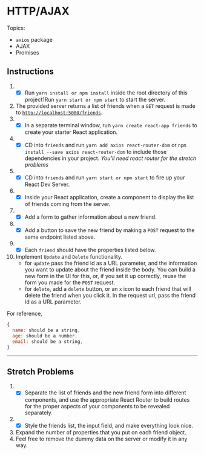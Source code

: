# HTTP/AJAX

Topics:

* `axios` package
* AJAX
* Promises

## Instructions

1.  * [x]  Run `yarn install or npm install` inside the root directory of this project1Run `yarn start or npm start` to start the server.
1.  The provided server returns a list of friends when a `GET` request is made to [`http://localhost:5000/friends`](http://localhost:5000/friends).
1.  * [x]  In a separate terminal window, run `yarn create react-app friends` to create your starter React application.
1.  * [x]  CD into `friends` and run `yarn add axios react-router-dom` or `npm install --save axios react-router-dom` to include those dependencies in your project. _You'll need react router for the stretch problems_
1.  * [x]  CD into `friends` and run `yarn start or npm start` to fire up your React Dev Server.
1.  * [x]  Inside your React application, create a component to display the list of friends coming from the server.
1.  * [x]  Add a form to gather information about a new friend.
1.  * [x]  Add a button to save the new friend by making a `POST` request to the same endpoint listed above.
1.  * [x]  Each `friend` should have the properties listed below.
1.  Implement `Update` and `Delete` functionality.
    * for `update` pass the friend id as a URL parameter, and the information you want to update about the friend inside the body. You can build a new form in the UI for this, or, if you set it up correctly, reuse the form you made for the `POST` request.
    * for `delete`, add a `delete` button, or an `x` icon to each friend that will delete the friend when you click it. In the request url, pass the friend id as a URL parameter.

For reference,
```js
{
  name: should be a string,
  age: should be a number,
  email: should be a string,
}
```

---

## Stretch Problems

1.  * [x]  Separate the list of friends and the new friend form into different components, and use the appropriate React Router to build routes for the proper aspects of your components to be revealed separately.
1.  * [x]  Style the friends list, the input field, and make everything look nice.
1.  Expand the number of properties that you put on each friend object.
1.  Feel free to remove the dummy data on the server or modify it in any way.
